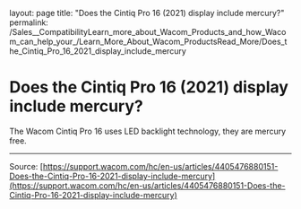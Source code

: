 layout: page
title: "Does the Cintiq Pro 16 (2021) display include mercury?"
permalink: /Sales__CompatibilityLearn_more_about_Wacom_Products_and_how_Wacom_can_help_your_/Learn_More_About_Wacom_ProductsRead_More/Does_the_Cintiq_Pro_16_2021_display_include_mercury

# Does the Cintiq Pro 16 (2021) display include mercury?

The Wacom Cintiq Pro 16 uses LED backlight technology, they are mercury free.

---
Source: [https://support.wacom.com/hc/en-us/articles/4405476880151-Does-the-Cintiq-Pro-16-2021-display-include-mercury](https://support.wacom.com/hc/en-us/articles/4405476880151-Does-the-Cintiq-Pro-16-2021-display-include-mercury)
